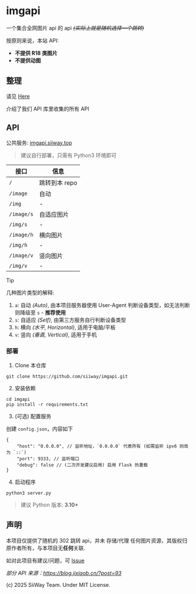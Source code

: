 # imgapi

一个集合全网图片 api 的 api *~~(实际上就是随机选择一个跳转)~~*

按原则来说，本站 API:
- **不提供 R18 类图片**
- **不提供动图**

## 整理

请见 [Here](./sites.md)

介绍了我们 API 库里收集的所有 API

## API

公共服务: [imgapi.siiway.top](https://imgapi.siiway.top/about)

> 建议自行部署，只需有 Python3 环境即可

| 接口       | 信息          |
| ---------- | ------------- |
| `/`        | 跳转到本 repo |
| `/image`   | 自动          |
| `/img`     | -             |
| `/image/s` | 自适应图片    |
| `/img/s`   | -             |
| `/image/h` | 横向图片      |
| `/img/h`   | -             |
| `/image/v` | 竖向图片      |
| `/img/v`   | -             |

> [!TIP]
> 几种图片类型的解释: <br/>
> 1. `a`: 自动 *(Auto)*, 由本项目服务器使用 User-Agent 判断设备类型，如无法判断则降级至 `s` - **推荐使用** <br/>
> 2. `s`: 自适应 *(Self)*, 由第三方服务自行判断设备类型 <br/>
> 3. `h`: 横向 *(水平, Horizontal)*, 适用于电脑/平板 <br/>
> 4. `v`: 竖向 *(垂直, Vertical)*, 适用于手机

### 部署

1. Clone 本仓库

```shell
git clone https://github.com/siiway/imgapi.git
```

2. 安装依赖

```shell
cd imgapi
pip install -r requirements.txt
```

3. (可选) 配置服务

创建 `config.json`，内容如下

```jsonc
{
    "host": "0.0.0.0", // 监听地址，`0.0.0.0` 代表所有 (如需监听 ipv6 则改为 `::`)
    "port": 9333, // 监听端口
    "debug": false // (二次开发建议启用) 启用 Flask 热重载
}
```

4. 启动程序

```shell
python3 server.py
```

> 建议 Python 版本: **3.10+**

## 声明

本项目仅提供了随机的 302 跳转 api，并未 存储/代理 任何图片资源，其版权归原作者所有，与本项目无**任何**关联.

如对此项目有建议/问题，可 [Issue](https://github.com/siiway/imgapi/issue/new)

*部分 API 来源：https://blog.jixiaob.cn/?post=93*

(c) 2025 SiiWay Team. Under MIT License.
